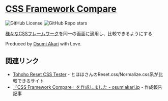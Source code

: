 # [CSS Framework Compare](https://cssframeworkcompare.netlify.app)
![GitHub License](https://img.shields.io/github/license/oageo/cssframeworkcompare)
![GitHub Repo stars](https://img.shields.io/github/stars/oageo/cssframeworkcompare)

[様々なCSSフレームワーク](https://github.com/troxler/awesome-css-frameworks)を同一の画面に適用し、比較できるようにする

Produced by [Osumi Akari](https://www.osumiakari.jp) with Love.

## 関連リンク
* [Tohoho Reset CSS Tester](https://www.tohoho-web.com/ex/reset-css-tester.html) - とほほさんのReset.css/Normalize.css系が比較できるサイト
* [「CSS Framework Compare」を作成しました - osumiakari.jp](https://www.osumiakari.jp/articles/20240131-cssframeworkcompare/) - 作成報告記事